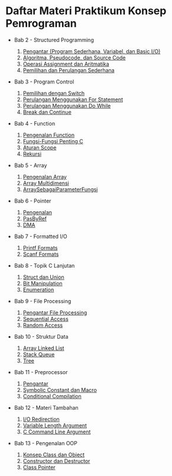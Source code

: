 <h1>Daftar Materi Praktikum Konsep Pemrograman</h1>
  
- Bab 2 - Structured Programming
  1. [Pengantar (Program Sederhana, Variabel, dan Basic I/O)](https://github.com/Swordigo15/PraktikumKP2023/blob/main/Bab%202-StructuredProgramming/1-PengantarProgramSederhanaVariabel.md)
  2. [Algoritma, Pseudocode, dan Source Code](https://github.com/Swordigo15/PraktikumKP2023/blob/main/Bab%202-StructuredProgramming/2-AlgoritmaPseudocodeSourcecode.md)
  3. [Operasi Assignment dan Aritmatika](https://github.com/Swordigo15/PraktikumKP2023/blob/main/Bab%202-StructuredProgramming/3-OperasiAssignmentdanAritmatika.md)
  4. [Pemilihan dan Perulangan Sederhana](https://github.com/Swordigo15/PraktikumKP2023/blob/main/Bab%202-StructuredProgramming/4-PemilihandanPerulanganSederhana.md)

- Bab 3 - Program Control
  1. [Pemilihan dengan Switch](https://github.com/Swordigo15/PraktikumKP2023/blob/main/Bab%203-ProgramControl/1-PemilihanDenganSwitch.md)
  2. [Perulangan Menggunakan For Statement](https://github.com/Swordigo15/PraktikumKP2023/blob/main/Bab%203-ProgramControl/2-PerulanganMenggunakanFor.md)
  3. [Perulangan Menggunakan Do While](https://github.com/Swordigo15/PraktikumKP2023/blob/main/Bab%203-ProgramControl/3-PerulanganMenggunakanDoWhile.md)
  4. [Break dan Continue](https://github.com/Swordigo15/PraktikumKP2023/blob/main/Bab%203-ProgramControl/4-BreakAndContinue.md)

- Bab 4 - Function
  1. [Pengenalan Function](https://github.com/Swordigo15/PraktikumKP2023/blob/main/Bab%204-CFunction/1-PengenalanFunction.md)
  2. [Fungsi-Fungsi Penting C](https://github.com/Swordigo15/PraktikumKP2023/blob/main/Bab%204-CFunction/2-FungsiLibraryC.md)
  3. [Aturan Scope](https://github.com/Swordigo15/PraktikumKP2023/blob/main/Bab%204-CFunction/3-Scope.md)
  4. [Rekursi](https://github.com/Swordigo15/PraktikumKP2023/blob/main/Bab%204-CFunction/4-Rekursi.md)

- Bab 5 - Array
  1. [Pengenalan Array](https://github.com/Swordigo15/PraktikumKP2023/blob/main/Bab%205-Array/1-PengenalanArray.md)
  2. [Array Multidimensi](https://github.com/Swordigo15/PraktikumKP2023/blob/main/Bab%205-Array/2-ArrayMultidimensi.md)
  3. [ArraySebagaiParameterFungsi](https://github.com/Swordigo15/PraktikumKP2023/blob/main/Bab%205-Array/3-ArraySebagaiParameterFungsi.md)

- Bab 6 - Pointer
  1. [Pengenalan](https://github.com/Swordigo15/PraktikumKP2023/blob/main/Bab%206-Pointer/1-Pengenalan.md)
  2. [PasByRef](https://github.com/Swordigo15/PraktikumKP2023/blob/main/Bab%206-Pointer/2-PasByRef.md)
  3. [DMA](https://github.com/Swordigo15/PraktikumKP2023/blob/main/Bab%206-Pointer/3-DMA.md)
  
- Bab 7 - Formatted I/O
  1. [Printf Formats](https://github.com/Swordigo15/PraktikumKP2023/blob/main/Bab%207-FormattedIO/1-PrintfFormats.md)
  2. [Scanf Formats](https://github.com/Swordigo15/PraktikumKP2023/blob/main/Bab%207-FormattedIO/2-ScanfFormats.md)

- Bab 8 - Topik C Lanjutan
    1. [Struct dan Union](https://github.com/Swordigo15/PraktikumKP2023/blob/main/Bab%208-TopikCLanjutan/1-StructUnion.md)
    2. [Bit Manipulation](https://github.com/Swordigo15/PraktikumKP2023/blob/main/Bab%208-TopikCLanjutan/2-BitManipulation.md)
    3. [Enumeration](https://github.com/Swordigo15/PraktikumKP2023/blob/main/Bab%208-TopikCLanjutan/3-Enum.md)

- Bab 9 - File Processing
    1. [Pengantar File Processing](https://github.com/Swordigo15/PraktikumKP2023/blob/main/Bab%209-FileProcessing/1-Pengantar.md)
    2. [Sequential Access](https://github.com/Swordigo15/PraktikumKP2023/blob/main/Bab%209-FileProcessing/2-SequentialAccess.md)
    3. [Random Access](https://github.com/Swordigo15/PraktikumKP2023/blob/main/Bab%209-FileProcessing/3-RandomAccess.md)

- Bab 10 - Struktur Data
    1. [Array Linked List](10-Preprocessor/1-ArrayLinkedList.md)
    2. [Stack Queue](Bab10-Preprocessor/2-StackQueue.md)
    3. [Tree](Bab10-Preprocessor/3-Tree.md)

- Bab 11 - Preprocessor
    1. [Pengantar](11-Preprocessor/1-Pengantar.md)
    2. [Symbolic Constant dan Macro](Bab11-Preprocessor/2-SymbolicConstantDanMacro.md)
    3. [Conditional Compilation](Bab11-Preprocessor/3-ConditionalCompilation.md)

- Bab 12 - Materi Tambahan
    1. [I/O Redirection](Bab12-MateriTambahan/1-RedirectingInputOutput.md)
    2. [Variable Length Argument](Bab12-MateriTambahan/2-VariableLengthArg.md)
    3. [C Command Line Argument](Bab12-MateriTambahan/3-CCommandLineArg.md)

- Bab 13 - Pengenalan OOP
    1. [Konsep Class dan Object](Bab13-PengenalanOOP/1-KonsepClassObject.md)
    2. [Constructor dan Destructor](Bab13-PengenalanOOP/2-ConstructorDanDestructor.md)
    3. [Class Pointer](Bab13-PengenalanOOP/3-ClassPointer.md)
